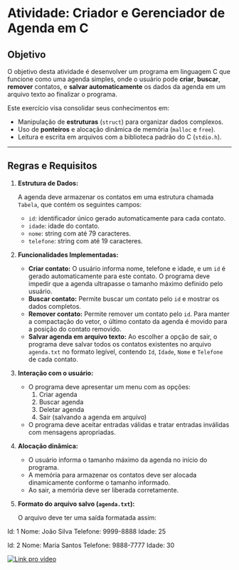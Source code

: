 # Atividade: Criador e Gerenciador de Agenda em C

## Objetivo

O objetivo desta atividade é desenvolver um programa em linguagem C que funcione como uma agenda simples, onde o usuário pode **criar**, **buscar**, **remover** contatos, e **salvar automaticamente** os dados da agenda em um arquivo texto ao finalizar o programa.

Este exercício visa consolidar seus conhecimentos em:

- Manipulação de **estruturas** (`struct`) para organizar dados complexos.
- Uso de **ponteiros** e alocação dinâmica de memória (`malloc` e `free`).
- Leitura e escrita em arquivos com a biblioteca padrão do C (`stdio.h`).
---

## Regras e Requisitos

1. **Estrutura de Dados:**

   A agenda deve armazenar os contatos em uma estrutura chamada `Tabela`, que contém os seguintes campos:

   - `id`: identificador único gerado automaticamente para cada contato.
   - `idade`: idade do contato.
   - `nome`: string com até 79 caracteres.
   - `telefone`: string com até 19 caracteres.

2. **Funcionalidades Implementadas:**

   - **Criar contato:** O usuário informa nome, telefone e idade, e um `id` é gerado automaticamente para este contato. O programa deve impedir que a agenda ultrapasse o tamanho máximo definido pelo usuário.
   - **Buscar contato:** Permite buscar um contato pelo `id` e mostrar os dados completos.
   - **Remover contato:** Permite remover um contato pelo `id`. Para manter a compactação do vetor, o último contato da agenda é movido para a posição do contato removido.
   - **Salvar agenda em arquivo texto:** Ao escolher a opção de sair, o programa deve salvar todos os contatos existentes no arquivo `agenda.txt` no formato legível, contendo `Id`, `Idade`, `Nome` e `Telefone` de cada contato.

3. **Interação com o usuário:**

   - O programa deve apresentar um menu com as opções:
     1. Criar agenda
     2. Buscar agenda
     3. Deletar agenda
     4. Sair (salvando a agenda em arquivo)
   - O programa deve aceitar entradas válidas e tratar entradas inválidas com mensagens apropriadas.

4. **Alocação dinâmica:**

   - O usuário informa o tamanho máximo da agenda no início do programa.
   - A memória para armazenar os contatos deve ser alocada dinamicamente conforme o tamanho informado.
   - Ao sair, a memória deve ser liberada corretamente.

5. **Formato do arquivo salvo (`agenda.txt`):**

   O arquivo deve ter uma saída formatada assim: 

Id: 1
Nome: João Silva
Telefone: 9999-8888
Idade: 25

Id: 2
Nome: Maria Santos
Telefone: 9888-7777
Idade: 30

[![Link pro vídeo](https://www.youtube.com/embed/watch?v=-6MbP7AWYlM)](https://www.youtube.com/embed/watch?v=-6MbP7AWYlM)
